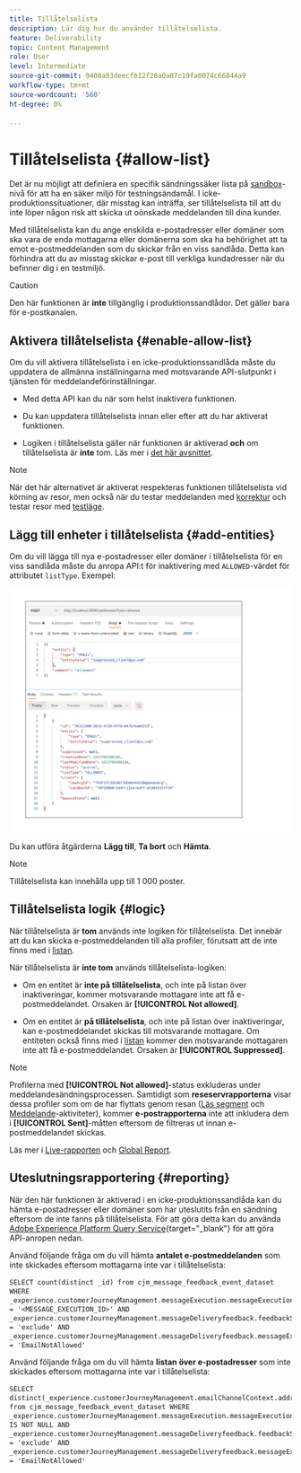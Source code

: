 ```yaml
---
title: Tillåtelselista
description: Lär dig hur du använder tillåtelselista.
feature: Deliverability
topic: Content Management
role: User
level: Intermediate
source-git-commit: 9408a93deecfb12f28a0a87c19fa0074c66844a9
workflow-type: tm+mt
source-wordcount: '560'
ht-degree: 0%

---
```


# Tillåtelselista {#allow-list}

Det är nu möjligt att definiera en specifik sändningssäker lista på [sandbox](administration/sandboxes.md)-nivå för att ha en säker miljö för testningsändamål. I icke-produktionssituationer, där misstag kan inträffa, ser tillåtelselista till att du inte löper någon risk att skicka ut oönskade meddelanden till dina kunder.

Med tillåtelselista kan du ange enskilda e-postadresser eller domäner som ska vara de enda mottagarna eller domänerna som ska ha behörighet att ta emot e-postmeddelanden som du skickar från en viss sandlåda. Detta kan förhindra att du av misstag skickar e-post till verkliga kundadresser när du befinner dig i en testmiljö.

>[!CAUTION]
>
>Den här funktionen är **inte** tillgänglig i produktionssandlådor. Det gäller bara för e-postkanalen.

## Aktivera tillåtelselista {#enable-allow-list}

Om du vill aktivera tillåtelselista i en icke-produktionssandlåda måste du uppdatera de allmänna inställningarna med motsvarande API-slutpunkt i tjänsten för meddelandeförinställningar.

* Med detta API kan du när som helst inaktivera funktionen.

* Du kan uppdatera tillåtelselista innan eller efter att du har aktiverat funktionen.

* Logiken i tillåtelselista gäller när funktionen är aktiverad **och** om tillåtelselista är **inte** tom. Läs mer i [det här avsnittet](#logic).

<!--To enable this feature on a non-production sandbox, update the allowed list so that it is no longer empty. To disable it, clear up the allowed list so that it is again empty.

Learn more on the allowed list logic in this section.
-->

>[!NOTE]
>
>När det här alternativet är aktiverat respekteras funktionen tillåtelselista vid körning av resor, men också när du testar meddelanden med [korrektur](preview.md#send-proofs) och testar resor med [testläge](building-journeys/testing-the-journey.md).

## Lägg till enheter i tillåtelselista {#add-entities}

Om du vill lägga till nya e-postadresser eller domäner i tillåtelselista för en viss sandlåda måste du anropa API:t för inaktivering med `ALLOWED`-värdet för attributet `listType`. Exempel:

![](assets/allow-list-api.png)

Du kan utföra åtgärderna **Lägg till**, **Ta bort** och **Hämta**.

>[!NOTE]
>
>Tillåtelselista kan innehålla upp till 1 000 poster.

<!--
Learn more on making these API calls in the API reference documentation.
Found this link in Experience Platform documentation, but may not be the final one: (https://experienceleague.adobe.com/docs/experience-platform/landing/platform-apis/api-guide.html?lang=en).-->

## Tillåtelselista logik {#logic}

<!-- When the allowed list is enabled (enable-allow-list) at the sandbox level using the API call above, the following applies.-->

När tillåtelselista är **tom** används inte logiken för tillåtelselista. Det innebär att du kan skicka e-postmeddelanden till alla profiler, förutsatt att de inte finns med i [listan](suppression-list.md).

När tillåtelselista är **inte tom** används tillåtelselista-logiken:

* Om en entitet är **inte på tillåtelselista**, och inte på listan över inaktiveringar, kommer motsvarande mottagare inte att få e-postmeddelandet. Orsaken är **[!UICONTROL Not allowed]**.

* Om en entitet är **på tillåtelselista**, och inte på listan över inaktiveringar, kan e-postmeddelandet skickas till motsvarande mottagare. Om entiteten också finns med i [listan](suppression-list.md) kommer den motsvarande mottagaren inte att få e-postmeddelandet. Orsaken är **[!UICONTROL Suppressed]**.

>[!NOTE]
>
>Profilerna med **[!UICONTROL Not allowed]**-status exkluderas under meddelandesändningsprocessen. Samtidigt som **reseservrapporterna** visar dessa profiler som om de har flyttats genom resan ([Läs segment](building-journeys/read-segment.md) och [Meddelande](building-journeys/journeys-message.md)-aktiviteter), kommer **e-postrapporterna** inte att inkludera dem i **[!UICONTROL Sent]**-måtten eftersom de filtreras ut innan e-postmeddelandet skickas.
>
>Läs mer i [Live-rapporten](reports/live-report.md) och [Global Report](reports/global-report.md).

## Uteslutningsrapportering {#reporting}

När den här funktionen är aktiverad i en icke-produktionssandlåda kan du hämta e-postadresser eller domäner som har uteslutits från en sändning eftersom de inte fanns på tillåtelselista. För att göra detta kan du använda [Adobe Experience Platform Query Service](https://experienceleague.adobe.com/docs/experience-platform/query/api/getting-started.html){target=&quot;_blank&quot;} för att göra API-anropen nedan.

Använd följande fråga om du vill hämta **antalet e-postmeddelanden** som inte skickades eftersom mottagarna inte var i tillåtelselista:

```
SELECT count(distinct _id) from cjm_message_feedback_event_dataset WHERE
_experience.customerJourneyManagement.messageExecution.messageExecutionID = '<MESSAGE_EXECUTION_ID>' AND
_experience.customerJourneyManagement.messageDeliveryfeedback.feedbackStatus = 'exclude' AND
_experience.customerJourneyManagement.messageDeliveryfeedback.messageExclusion.reason = 'EmailNotAllowed'
```

Använd följande fråga om du vill hämta **listan över e-postadresser** som inte skickades eftersom mottagarna inte var i tillåtelselista:

```
SELECT distinct(_experience.customerJourneyManagement.emailChannelContext.address) from cjm_message_feedback_event_dataset WHERE
_experience.customerJourneyManagement.messageExecution.messageExecutionID IS NOT NULL AND
_experience.customerJourneyManagement.messageDeliveryfeedback.feedbackStatus = 'exclude' AND
_experience.customerJourneyManagement.messageDeliveryfeedback.messageExclusion.reason = 'EmailNotAllowed'
```

